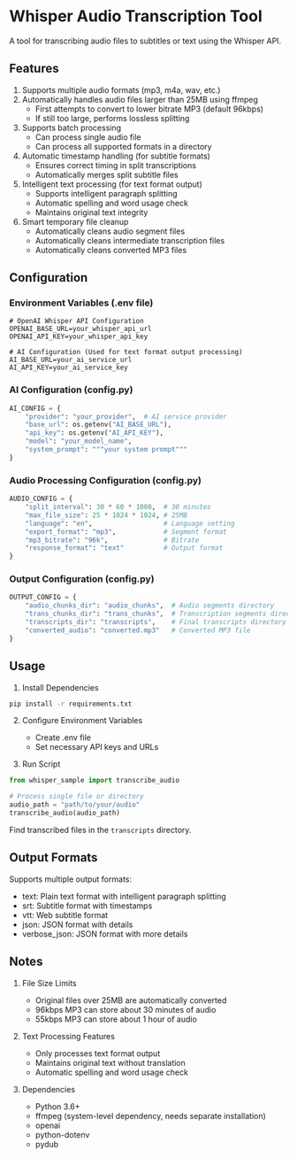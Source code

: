 # Whisper Audio Transcription Tool

A tool for transcribing audio files to subtitles or text using the Whisper API.

## Features

1. Supports multiple audio formats (mp3, m4a, wav, etc.)
2. Automatically handles audio files larger than 25MB using ffmpeg
   - First attempts to convert to lower bitrate MP3 (default 96kbps)
   - If still too large, performs lossless splitting
3. Supports batch processing
   - Can process single audio file
   - Can process all supported formats in a directory
4. Automatic timestamp handling (for subtitle formats)
   - Ensures correct timing in split transcriptions
   - Automatically merges split subtitle files
5. Intelligent text processing (for text format output)
   - Supports intelligent paragraph splitting
   - Automatic spelling and word usage check
   - Maintains original text integrity
6. Smart temporary file cleanup
   - Automatically cleans audio segment files
   - Automatically cleans intermediate transcription files
   - Automatically cleans converted MP3 files

## Configuration

### Environment Variables (.env file)
```
# OpenAI Whisper API Configuration
OPENAI_BASE_URL=your_whisper_api_url
OPENAI_API_KEY=your_whisper_api_key

# AI Configuration (Used for text format output processing)
AI_BASE_URL=your_ai_service_url
AI_API_KEY=your_ai_service_key
```

### AI Configuration (config.py)
```python
AI_CONFIG = {
    "provider": "your_provider",  # AI service provider
    "base_url": os.getenv("AI_BASE_URL"),
    "api_key": os.getenv("AI_API_KEY"),
    "model": "your_model_name",
    "system_prompt": """your system prompt"""
}
```

### Audio Processing Configuration (config.py)
```python
AUDIO_CONFIG = {
    "split_interval": 30 * 60 * 1000,  # 30 minutes
    "max_file_size": 25 * 1024 * 1024, # 25MB
    "language": "en",                  # Language setting
    "export_format": "mp3",            # Segment format
    "mp3_bitrate": "96k",              # Bitrate
    "response_format": "text"          # Output format
}
```

### Output Configuration (config.py)
```python
OUTPUT_CONFIG = {
    "audio_chunks_dir": "audio_chunks",  # Audio segments directory
    "trans_chunks_dir": "trans_chunks",  # Transcription segments directory
    "transcripts_dir": "transcripts",    # Final transcripts directory
    "converted_audio": "converted.mp3"   # Converted MP3 file
}
```

## Usage

1. Install Dependencies
```bash
pip install -r requirements.txt
```

2. Configure Environment Variables
   - Create .env file
   - Set necessary API keys and URLs

3. Run Script
```python
from whisper_sample import transcribe_audio

# Process single file or directory
audio_path = "path/to/your/audio"
transcribe_audio(audio_path)
```
Find transcribed files in the `transcripts` directory.

## Output Formats

Supports multiple output formats:
- text: Plain text format with intelligent paragraph splitting
- srt: Subtitle format with timestamps
- vtt: Web subtitle format
- json: JSON format with details
- verbose_json: JSON format with more details

## Notes

1. File Size Limits
   - Original files over 25MB are automatically converted
   - 96kbps MP3 can store about 30 minutes of audio
   - 55kbps MP3 can store about 1 hour of audio

2. Text Processing Features
   - Only processes text format output
   - Maintains original text without translation
   - Automatic spelling and word usage check

3. Dependencies
   - Python 3.6+
   - ffmpeg (system-level dependency, needs separate installation)
   - openai
   - python-dotenv
   - pydub